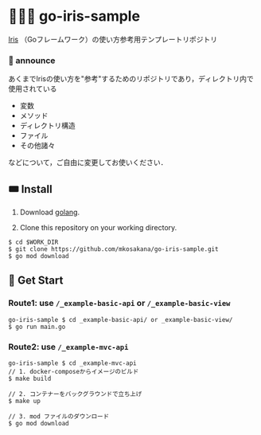 # 🦸🏼‍♂️ go-iris-sample

[Iris](https://github.com/kataras/iris) （Goフレームワーク）の使い方参考用テンプレートリポジトリ  


### 📢 announce

あくまでIrisの使い方を"参考"するためのリポジトリであり，ディレクトリ内で使用されている

- 変数
- メソッド
- ディレクトリ構造
- ファイル
- その他諸々

などについて，ご自由に変更してお使いください．


## 🎟 Install

1. Download [golang](https://go.dev).

2. Clone this repository on your working directory.
```shell
$ cd $WORK_DIR
$ git clone https://github.com/mkosakana/go-iris-sample.git
$ go mod download
```


## 🐲 Get Start

### Route1: use `/_example-basic-api` or `/_example-basic-view`

```shell
go-iris-sample $ cd _example-basic-api/ or _example-basic-view/
$ go run main.go
```


### Route2: use `/_example-mvc-api`

```shell
go-iris-sample $ cd _example-mvc-api
// 1. docker-composeからイメージのビルド
$ make build

// 2. コンテナーをバックグラウンドで立ち上げ
$ make up

// 3. mod ファイルのダウンロード
$ go mod download
```
